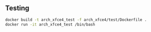 ## Testing

```bash
docker build -t arch_xfce4_test -f arch_xfce4/test/Dockerfile .
docker run -it arch_xfce4_test /bin/bash
```